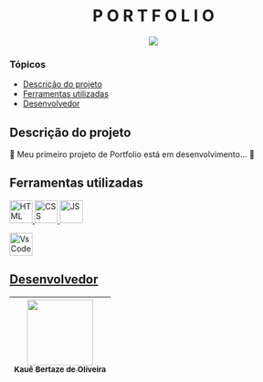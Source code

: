 <h1 align="center">P O R T F O L I O</h1>

<p align="center">
<img loading="lazy" src="http://img.shields.io/static/v1?label=STATUS&message=EM%20DESENVOLVIMENTO&color=GREEN&style=for-the-badge"/>
</p>

### Tópicos

- [Descrição do projeto](#descrição-do-projeto)
- [Ferramentas utilizadas](#ferramentas-utilizadas)
- [Desenvolvedor](#desenvolvedor)

## Descrição do projeto

<p> 🚧 Meu primeiro projeto de Portfolio está em desenvolvimento... 🚧 </p>

## Ferramentas utilizadas

<a href="https://developer.mozilla.org/pt-BR/docs/Web/HTML" target=_blank> <img src="https://upload.wikimedia.org/wikipedia/commons/thumb/3/38/HTML5_Badge.svg/800px-HTML5_Badge.svg.png" alt="HTML" width="40" height="40"/>
<a href="https://developer.mozilla.org/pt-BR/docs/Web/CSS" target=_blank> <img src="https://logospng.org/download/css-3/logo-css-3-2048.png" alt="CSS" width="40" height="40"/>
<a href="https://developer.mozilla.org/pt-BR/docs/Web/JavaScript" target=_blank> <img src="https://logospng.org/download/javascript/logo-javascript-1024.png" alt="JS" width="40" height="40"/>

<a href="https://code.visualstudio.com/" target=_blank> <img src="https://upload.wikimedia.org/wikipedia/commons/thumb/9/9a/Visual_Studio_Code_1.35_icon.svg/2048px-Visual_Studio_Code_1.35_icon.svg.png" alt="VsCode" width="40" height="40"> 

## Desenvolvedor

| [<img src="https://avatars.githubusercontent.com/u/69527468?v=4" width=115><br><sub>Kauê Bertaze de Oliveira</sub>](https://github.com/KaueTTS) |
| :---:
